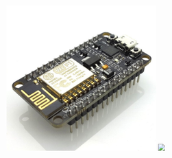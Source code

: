 
<img src="./wifi.png" width="350">

<img src="controlling-home-appliances-using-ESP8266-MOD/wifi.png" width="350">
